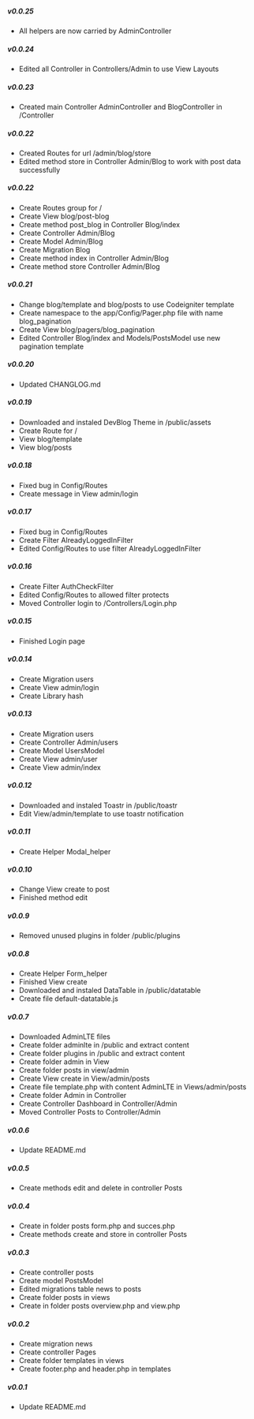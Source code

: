 ##### v0.0.25
- All helpers are now carried by AdminController
##### v0.0.24
- Edited all Controller in Controllers/Admin to use View Layouts
##### v0.0.23
- Created main Controller AdminController and BlogController in /Controller
##### v0.0.22
- Created Routes for url /admin/blog/store
- Edited method store in Controller Admin/Blog to work with post data successfully
##### v0.0.22
- Create Routes group for /
- Create View blog/post-blog
- Create method post_blog in Controller Blog/index
- Create Controller Admin/Blog
- Create Model Admin/Blog
- Create Migration Blog
- Create method index in Controller Admin/Blog
- Create method store Controller Admin/Blog
##### v0.0.21
- Change blog/template and blog/posts to use Codeigniter template
- Create namespace to the app/Config/Pager.php file with name blog_pagination
- Create View blog/pagers/blog_pagination
- Edited Controller Blog/index and Models/PostsModel use new pagination template
##### v0.0.20
- Updated CHANGLOG.md
##### v0.0.19
- Downloaded and instaled DevBlog Theme in /public/assets
- Create Route for /
- View blog/template
- View blog/posts
##### v0.0.18
- Fixed bug in Config/Routes
- Create message in View admin/login
##### v0.0.17
- Fixed bug in Config/Routes
- Create Filter AlreadyLoggedInFilter
- Edited Config/Routes to use filter AlreadyLoggedInFilter
##### v0.0.16
- Create Filter AuthCheckFilter
- Edited Config/Routes to allowed filter protects
- Moved Controller login to /Controllers/Login.php
##### v0.0.15
- Finished Login page
##### v0.0.14
- Create Migration users
- Create View admin/login
- Create Library hash
##### v0.0.13
- Create Migration users
- Create Controller Admin/users
- Create Model UsersModel
- Create View admin/user
- Create View admin/index
##### v0.0.12
- Downloaded and instaled Toastr in /public/toastr
- Edit View/admin/template to use toastr notification
##### v0.0.11
- Create Helper Modal_helper
##### v0.0.10
- Change View create to post
- Finished method edit
##### v0.0.9
- Removed unused plugins in folder /public/plugins
##### v0.0.8
- Create Helper Form_helper
- Finished View create
- Downloaded and instaled DataTable in /public/datatable
- Create file default-datatable.js
##### v0.0.7
- Downloaded AdminLTE files
- Create folder adminlte in /public and extract content
- Create folder plugins in /public and extract content
- Create folder admin in View
- Create folder posts in view/admin
- Create View create in View/admin/posts
- Create file template.php with content AdminLTE in Views/admin/posts
- Create folder Admin in Controller
- Create Controller Dashboard in Controller/Admin
- Moved Controller Posts to Controller/Admin
##### v0.0.6
- Update README.md
##### v0.0.5
- Create methods edit and delete in controller Posts
##### v0.0.4
- Create in folder posts form.php and succes.php
- Create methods create and store in controller Posts
##### v0.0.3
- Create controller posts
- Create model PostsModel
- Edited migrations table news to posts
- Create folder posts in views
- Create in folder posts overview.php and view.php
##### v0.0.2
- Create migration news
- Create controller Pages
- Create folder templates in views
- Create footer.php and header.php in templates
##### v0.0.1
- Update README.md